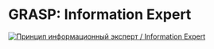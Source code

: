# GRASP: Information Expert

[![Принцип информационный эксперт / Information Expert](https://img.youtube.com/vi/UjZjSDyi9AM/0.jpg)](https://www.youtube.com/watch?v=cCHL329_As0)
